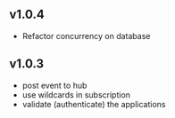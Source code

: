 ## v1.0.4
- Refactor concurrency on database

## v1.0.3
- post event to hub
- use wildcards in subscription
- validate (authenticate) the applications
